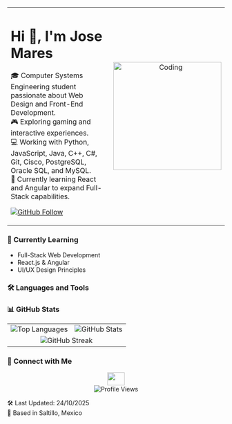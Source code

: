 <table>
  <tr>
    <td width="60%">
      <h1>Hi 👋, I'm Jose Mares</h1>
      <p>
        🎓 Computer Systems Engineering student passionate about Web Design and Front-End Development.<br>
        🎮 Exploring gaming and interactive experiences.<br>
        💻 Working with Python, JavaScript, Java, C++, C#, Git, Cisco, PostgreSQL, Oracle SQL, and MySQL.<br>
        🚀 Currently learning React and Angular to expand Full-Stack capabilities.
      </p>
      <p>
        <a href="https://github.com/mares1402" target="_blank">
          <img src="https://img.shields.io/github/followers/mares1402?label=Follow&style=for-the-badge" alt="GitHub Follow" />
        </a>
      </p>
    </td>
    <td align="center">
      <img alt="Coding" width="250" src="https://i.pinimg.com/originals/81/17/8b/81178b47a8598f0c81c4799f2cdd4057.gif">
    </td>
  </tr>
</table>

<h3>🌱 Currently Learning</h3>
<ul>
  <li>Full-Stack Web Development</li>
  <li>React.js & Angular</li>
  <li>UI/UX Design Principles</li>
</ul>

### 🛠️ Languages and Tools

<p align="left">
  <!-- tus íconos van aquí sin cambios -->
</p>

### 📊 GitHub Stats

<table>
  <tr>
    <td align="center">
      <img src="https://github-readme-stats.vercel.app/api/top-langs?username=mares1402&show_icons=true&theme=dark&locale=en&layout=compact" alt="Top Languages" />
    </td>
    <td align="center">
      <img src="https://github-readme-stats.vercel.app/api?username=mares1402&show_icons=true&theme=dark&locale=en" alt="GitHub Stats" />
    </td>
  </tr>
  <tr>
    <td colspan="2" align="center">
      <img src="https://github-readme-streak-stats.herokuapp.com/?user=mares1402&theme=dark" alt="GitHub Streak" />
    </td>
  </tr>
</table>

### 🤝 Connect with Me

<div align="center">
  <a href="https://instagram.com/anii_akhil" target="_blank">
    <img src="https://raw.githubusercontent.com/rahuldkjain/github-profile-readme-generator/master/src/images/icons/Social/instagram.svg" height="30" width="40" />
  </a>
</div>

<div align="center">
  <img src="https://komarev.com/ghpvc/?username=mares1402&label=Profile%20views&color=0e75b6&style=flat" alt="Profile Views" />
</div>

🛠 Last Updated: 24/10/2025  
📍 Based in Saltillo, Mexico
